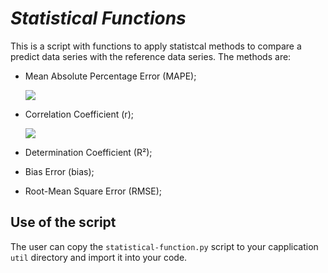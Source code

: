 # *Statistical Functions*

This is a script with functions to apply statistcal methods to compare a predict data series with the reference data series. The methods are:

* Mean Absolute Percentage Error (MAPE);

	<img src="https://render.githubusercontent.com/render/math?math=MAPE = {1 \over n} \sum_{\substack{i=1}} {\Bigl\lvert {{y_{ref_i} - y_{pred_i}} \over {y_{ref_i}}} \Bigr\rvert}">

* Correlation Coefficient (r);

	<img src="https://render.githubusercontent.com/render/math?math=r = {{n({\sum_{\substack{i=1}} y_{ref_i} . y_{pred_i}})} - ({{\sum_{\substack{i=1}} y_{ref_i}}}) . ({{\sum_{\substack{i=1}} y_{pred_i}}})} \over \sqrt{[n {\sum_{\substack{i=1}} y_{ref_i}^2} - ({{\sum_{\substack{i=1}} y_{ref_i}})^2] . [n {\sum_{\substack{i=1}} y_{pred_i}^2} - ({{\sum_{\substack{i=1}} y_{pred_i}})^2]}">

* Determination Coefficient (R²);



* Bias Error (bias);



* Root-Mean Square Error (RMSE);



## Use of the script

The user can copy the `statistical-function.py` script to your capplication `util` directory and import it into your code.